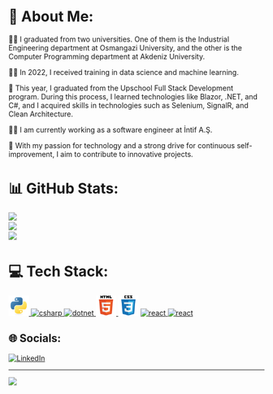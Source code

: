 # 💫 About Me:

👩‍🎓 I graduated from two universities. One of them is the Industrial Engineering department at Osmangazi University, and the other is the Computer Programming department at Akdeniz University.

👩‍💻 In 2022, I received training in data science and machine learning.

🌱 This year, I graduated from the Upschool Full Stack Development program. During this process, I learned technologies like Blazor, .NET, and C#, and I acquired skills in technologies such as Selenium, SignalR, and Clean Architecture.

👩‍💼 I am currently working as a software engineer at İntif A.Ş.

🌻 With my passion for technology and a strong drive for continuous self-improvement, I aim to contribute to innovative projects.

# 📊 GitHub Stats:


![](https://github-readme-stats.vercel.app/api?username=ozlemkalemci&show_icons=true&theme=onedark&hide_border=false&include_all_commits=false&count_private=true&rank_icon=github&card_width=810)<br/>
![](https://github-readme-streak-stats.herokuapp.com/?user=ozlemkalemci&theme=onedark&hide_border=false&card_width=810)<br/>
![](https://github-readme-stats.vercel.app/api/top-langs/?username=ozlemkalemci&theme=onedark&hide_border=false&include_all_commits=false&count_private=true&layout=compact&card_width=810)<br/>

# 💻 Tech Stack:


  <p align="left">  
  <a href="https://www.python.org" target="_blank"> <img src="https://raw.githubusercontent.com/devicons/devicon/master/icons/python/python-original.svg" alt="python" width="40" height="40"/> </a> <a href="https://www.w3schools.com/cs/index.php" target="_blank"> <img src="https://cdn.jsdelivr.net/gh/devicons/devicon/icons/csharp/csharp-original.svg" alt="csharp" width="40" height="40"/> </a> <a href="https://cdn.jsdelivr.net/gh/devicons/devicon@v2.15.1/devicon.min.css" target="_blank"> <img src="https://cdn.jsdelivr.net/gh/devicons/devicon/icons/dotnetcore/dotnetcore-original.svg" alt="dotnet" width="40" height="40"/> </a> <a href="https://www.w3.org/html/" target="_blank"> <img src="https://raw.githubusercontent.com/devicons/devicon/master/icons/html5/html5-original-wordmark.svg" alt="html5" width="40" height="40"/> </a><a href="https://www.w3schools.com/css/" target="_blank"> <img src="https://raw.githubusercontent.com/devicons/devicon/master/icons/css3/css3-original-wordmark.svg" alt="css3" width="40" height="40"/></a>  <a href="https://cdn.jsdelivr.net/gh/devicons/devicon@v2.15.1/devicon.min.css" target="_blank"> <img src="https://cdn.jsdelivr.net/gh/devicons/devicon/icons/react/react-original.svg" alt="react" width="40" height="40"/></a><a href="https://cdn.jsdelivr.net/gh/devicons/devicon@v2.15.1/devicon.min.css" target="_blank"> <img src="https://cdn.jsdelivr.net/gh/devicons/devicon/icons/typescript/typescript-plain.svg" alt="react" width="40" height="40"/></a>
  
  
  
  
  
  
  

## 🌐 Socials:
[![LinkedIn](https://img.shields.io/badge/LinkedIn-%230077B5.svg?logo=linkedin&logoColor=white)](https://linkedin.com/in/ozlemkalemci) 

---
[![](https://visitcount.itsvg.in/api?id=ozlemkalemci&icon=7&color=7)](https://visitcount.itsvg.in)

<!-- Proudly created with GPRM ( https://gprm.itsvg.in ) -->
